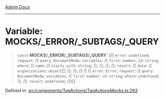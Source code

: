 [Admin Docs](/)

***

# Variable: MOCKS/_ERROR/_SUBTAGS/_QUERY

> `const` **MOCKS/_ERROR/_SUBTAGS/_QUERY**: (/{ `error`: `undefined`; `request`: /{ `query`: `DocumentNode`; `variables`: /{ `first`: `number`; `id`: `string`; `where`: /{ `name`: /{ `starts_with`: `string`; /}; /}; /}; /}; `result`: /{ `data`: /{ `organizations`: `object`[]; /}; /}; /} /| /{ `error`: `Error`; `request`: /{ `query`: `DocumentNode`; `variables`: /{ `first`: `number`; `id`: `string`; `where`: `undefined`; /}; /}; `result`: `undefined`; /})[]

Defined in: [src/components/TagActions/TagActionsMocks.ts:293](https://github.com/PalisadoesFoundation/talawa-admin/blob/main/src/components/TagActions/TagActionsMocks.ts#L293)
